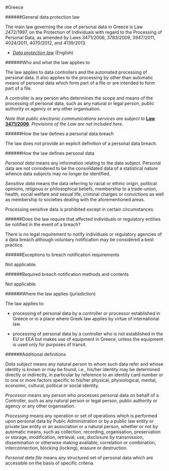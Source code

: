 #Greece


######General data protection law



The main law governing the use of personal data in Greece is Law 2472/1997, on the Protection of Individuals with regard to the Processing of Personal Data, as amended by Laws 3471/2006, 3783/2009, 3947/2011, 4024/2011, 4070/2012, and 4139/2013.



-   [*Data protection law*](http://www.dpa.gr/pls/portal/docs/PAGE/APDPX/ENGLISH_INDEX/LEGAL%20FRAMEWORK/LAW%202472-97-APRIL010-EN%20_2_.PDF) (English)



######Who and what the law applies to



The law applies to data controllers and the automated processing of personal data. It also applies to the processing by other than automatic means of personal data which form part of a file or are intended to form part of a file.



A controller is any person who determines the scope and means of the processing of personal data, such as any natural or legal person, public authority or agency or any other organisation.



*Note that public electronic communications services are subject to* [**Law 3471/2006**](http://www.dpa.gr/pls/portal/docs/PAGE/APDPX/ENGLISH_INDEX/LEGAL%20FRAMEWORK/LAW_%203471_06EN.PDF)*. Provisions of the Law are not included here.*



######How the law defines a personal data breach



The law does not provide an explicit definition of a personal data breach.



######How the law defines personal data



*Personal data* means any information relating to the data subject. Personal data are not considered to be the consolidated data of a statistical nature whence data subjects may no longer be identified.



*Sensitive data* means the data referring to racial or ethnic origin, political opinions, religious or philosophical beliefs, membership to a trade-union, health, social welfare and sexual life, criminal charges or convictions as well as membership to societies dealing with the aforementioned areas.



Processing sensitive data is prohibited except in certain circumstances.



######Does the law require that affected individuals or regulatory entities be notified in the event of a breach?



There is no legal requirement to notify individuals or regulatory agencies of a data breach although voluntary notification may be considered a best practice.



######Exceptions to breach notification requirements



Not applicable.



######Required breach notification methods and contents



Not applicable.



######Where the law applies (jurisdiction)



The law applies to:



-   processing of personal data by a controller or processor established in Greece or in a place where Greek law applies by virtue of international law.





-   processing of personal data by a controller who is not established in the EU or EEA but makes use of equipment in Greece, unless the equipment is used only for purposes of transit.



######Additional definitions



*Data subject* means any natural person to whom such data refer and whose identity is known or may be found, i.e., his/her identity may be determined directly or indirectly, in particular by reference to an identity card number or to one or more factors specific to his/her physical, physiological, mental, economic, cultural, political or social identity.



*Processor* means any person who processes personal data on behalf of a Controller, such as any natural person or legal person, public authority or agency or any other organisation.



*Processing* means any operation or set of operations which is performed upon personal data by Public Administration or by a public law entity or private law entity or an association or a natural person, whether or not by automatic means, such as collection, recording, organisation, preservation or storage, modification, retrieval, use, disclosure by transmission, dissemination or otherwise making available, correlation or combination, interconnection, blocking (locking), erasure or destruction.



*Personal data file* means any structured set of personal data which are accessible on the basis of specific criteria.

